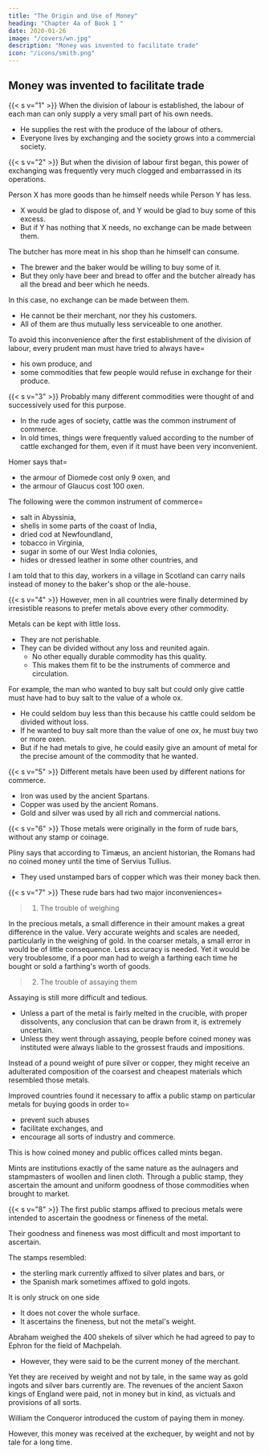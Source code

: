 ```yaml
---
title: "The Origin and Use of Money"
heading: "Chapter 4a of Book 1 "
date: 2020-01-26
image: "/covers/wn.jpg"
description: "Money was invented to facilitate trade"
icon: "/icons/smith.png"
---
```



## Money was invented to facilitate trade

{{< s v="1" >}} When the division of labour is established, the labour of each man can only supply a very small part of his own needs.
- He supplies the rest with the produce of the labour of others.
- Everyone lives by exchanging and the society grows into a commercial society.

{{< s v="2" >}} But when the division of labour first began, this power of exchanging was frequently very much clogged and embarrassed in its operations.

Person X has more goods than he himself needs while Person Y has less.
- X would be glad to dispose of, and Y would be glad to buy some of this excess.
- But if Y has nothing that X needs, no exchange can be made between them.

The butcher has more meat in his shop than he himself can consume.
- The brewer and the baker would be willing to buy some of it.
- But they only have beer and bread to offer and the butcher already has all the bread and beer which he needs.

In this case, no exchange can be made between them.
- He cannot be their merchant, nor they his customers.
- All of them are thus mutually less serviceable to one another.

To avoid this inconvenience after the first establishment of the division of labour, every prudent man must have tried to always have= 
- his own produce, and
- some commodities that few people would refuse in exchange for their produce.


{{< s v="3" >}} Probably many different commodities were thought of and successively used for this purpose.

- In the rude ages of society, cattle was the common instrument of commerce.
- In old times, things were frequently valued according to the number of cattle exchanged for them, even if it must have been very inconvenient.

Homer says that= 
- the armour of Diomede cost only 9 oxen, and
- the armour of Glaucus cost 100 oxen.

The following were the common instrument of commerce= 
- salt in Abyssinia,
- shells in some parts of the coast of India,
- dried cod at Newfoundland,
- tobacco in Virginia,
- sugar in some of our West India colonies,
- hides or dressed leather in some other countries, and

I am told that to this day, workers in a village in Scotland can carry nails instead of money to the baker's shop or the ale-house.


{{< s v="4" >}} However, men in all countries were finally determined by irresistible reasons to prefer metals above every other commodity.

Metals can be kept with little loss.
- They are not perishable.
- They can be divided without any loss and reunited again.
  - No other equally durable commodity has this quality.
  - This makes them fit to be the instruments of commerce and circulation.

For example, the man who wanted to buy salt but could only give cattle must have had to buy salt to the value of a whole ox.
- He could seldom buy less than this because his cattle could seldom be divided without loss.
- If he wanted to buy salt more than the value of one ox, he must buy two or more oxen.
- But if he had metals to give, he could easily give an amount of metal for the precise amount of the commodity that he wanted.


{{< s v="5" >}} Different metals have been used by different nations for commerce.
- Iron was used by the ancient Spartans.
- Copper was used by the ancient Romans.
- Gold and silver was used by all rich and commercial nations.


{{< s v="6" >}} Those metals were originally in the form of rude bars, without any stamp or coinage.

Pliny says that according to Timæus, an ancient historian, the Romans had no coined money until the time of Servius Tullius.
- They used unstamped bars of copper which was their money back then.


{{< s v="7" >}} These rude bars had two major inconveniences= 

> 1. The trouble of weighing

In the precious metals, a small difference in their amount makes a great difference in the value.
Very accurate weights and scales are needed, particularly in the weighing of gold.
In the coarser metals, a small error in would be of little consequence.
Less accuracy is needed.
Yet it would be very troublesome, if a poor man had to weigh a farthing each time he bought or sold a farthing's worth of goods.

> 2. The trouble of assaying them

Assaying is still more difficult and tedious.
- Unless a part of the metal is fairly melted in the crucible, with proper dissolvents, any conclusion that can be drawn from it, is extremely uncertain.
- Unless they went through assaying, people before coined money was instituted were always liable to the grossest frauds and impositions.

Instead of a pound weight of pure silver or copper, they might receive an adulterated composition of the coarsest and cheapest materials which resembled those metals.

Improved countries found it necessary to affix a public stamp on particular metals for buying goods in order to= 
- prevent such abuses
- facilitate exchanges, and
- encourage all sorts of industry and commerce.

This is how coined money and public offices called mints began.

Mints are institutions exactly of the same nature as the aulnagers and stampmasters of woollen and linen cloth.
Through a public stamp, they ascertain the amount and uniform goodness of those commodities when brought to market.

{{< s v="8" >}} The first public stamps affixed to precious metals were intended to ascertain the goodness or fineness of the metal.

Their goodness and fineness was most difficult and most important to ascertain.

The stamps resembled: 
- the sterling mark currently affixed to silver plates and bars, or
- the Spanish mark sometimes affixed to gold ingots.

It is only struck on one side
- It does not cover the whole surface.
- It ascertains the fineness, but not the metal's weight.

Abraham weighed the 400 shekels of silver which he had agreed to pay to Ephron for the field of Machpelah.
- However, they were said to be the current money of the merchant.

Yet they are received by weight and not by tale, in the same way as gold ingots and silver bars currently are.
The revenues of the ancient Saxon kings of England were paid, not in money but in kind, as victuals and provisions of all sorts.

William the Conqueror introduced the custom of paying them in money.

However, this money was received at the exchequer, by weight and not by tale for a long time.
